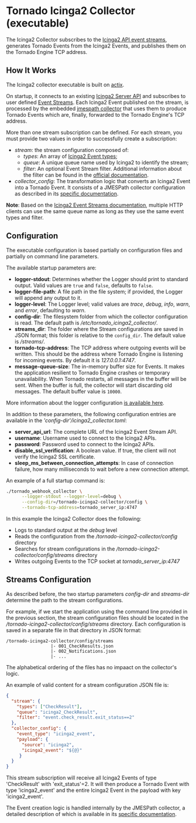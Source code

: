 # Tornado Icinga2 Collector (executable)

The Icinga2 Collector subscribes to the 
[Icinga2 API event streams](https://icinga.com/docs/icinga2/latest/doc/12-icinga2-api/#event-streams),
generates Tornado Events from the 
Icinga2 Events, and publishes them on the Tornado Engine TCP address.


## How It Works

The Icinga2 collector executable is built on
[actix](https://github.com/actix/actix).

On startup, it connects to an existing [Icinga2 Server API](https://icinga.com/docs/icinga2/latest/doc/12-icinga2-api/) and subscribes to user defined [Event Streams](https://icinga.com/docs/icinga2/latest/doc/12-icinga2-api/#event-streams). 
Each Icinga2 Event published on the stream, is processed by the embedded
[jmespath collector](../../../collector/jmespath/doc/README.md)
that uses them to produce Tornado Events which are, finally, forwarded to the
Tornado Engine's TCP address.

More than one stream subscription can be defined.
For each stream, you must provide two values in order to successfully create a subscription:
- _stream_: the stream configuration composed of:
    - _types_: An array of 
    [Icinga2 Event types](https://icinga.com/docs/icinga2/latest/doc/12-icinga2-api/#event-stream-types);
    - _queue_: A unique queue name used by Icinga2 to identify the stream;
    - _filter_: An optional Event Stream filter. 
    Additional information about the filter can be found in the [official documentation](https://icinga.com/docs/icinga2/latest/doc/12-icinga2-api/#event-stream-filter).
- *collector_config*:  The transformation logic that converts an Icinga2 Event into a Tornado
  Event. It consists of a JMESPath collector configuration as described in its
  [specific documentation](../../../collector/jmespath/doc/README.md).

__Note__: Based on the [Icinga2 Event Streams documentation](https://icinga.com/docs/icinga2/latest/doc/12-icinga2-api/#event-streams), multiple HTTP clients can use the same queue name as long as they use the same event types and filter.

## Configuration

The executable configuration is based partially on configuration files and partially on command
line parameters.

The available startup parameters are:
- __logger-stdout__:  Determines whether the Logger should print to standard output.
  Valid values are `true` and `false`, defaults to `false`.
- __logger-file-path__:  A file path in the file system; if provided, the Logger will
  append any output to it.
- __logger-level__:  The Logger level; valid values are _trace_, _debug_, _info_, _warn_, and
  _error_, defaulting to _warn_.
- __config-dir__:  The filesystem folder from which the collector configuration is read.
  The default path is _/etc/tornado_icinga2_collector/_.
- __streams_dir__:  The folder where the Stream configurations are saved in JSON format;
  this folder is relative to the `config_dir`. The default value is _/streams/_.
- __tornado-tcp-address__:  The TCP address where outgoing events will be written.
  This should be the address where Tornado Engine is listening for incoming events.
  By default it is _127.0.0.1:4747_.
- __message-queue-size__:  The in-memory buffer size for Events. It makes the application
  resilient to Tornado Engine crashes or temporary unavailability.
  When Tornado restarts, all messages in the buffer will be sent.
  When the buffer is full, the collector will start discarding old messages.
  The default buffer value is `10000`.

More information about the logger configuration
[is available here](../../../common/logger/doc/README.md).

In addition to these parameters, the following configuration entries are available in the 
_'config-dir'/icinga2_collector.toml_:
- __server_api_url__: The complete URL of the Icinga2 Event Stream API.
- __username__: Username used to connect to the Icinga2 APIs.
- __password__: Password used to connect to the Icinga2 APIs.
- __disable_ssl_verification__: A boolean value. If true, 
the client will not verify the Icinga2 SSL certificate.
- __sleep_ms_between_connection_attempts__: In case of connection failure, how many milliseconds to wait before a new connection attempt.


An example of a full startup command is:
```bash
./tornado_webhook_collector \
      --logger-stdout --logger-level=debug \
      --config-dir=/tornado-icinga2-collector/config \
      --tornado-tcp-address=tornado_server_ip:4747
```

In this example the Icinga2 Collector does the following:
- Logs to standard output at the *debug* level
- Reads the configuration from the _/tornado-icinga2-collector/config_ directory
- Searches for stream configurations in the _/tornado-icinga2-collector/config/streams_ directory
- Writes outgoing Events to the TCP socket at _tornado_server_ip:4747_



## Streams Configuration

As described before, the two startup parameters _config-dir_ and _streams-dir_ determine the path
to the stream configurations.

For example, if we start the application using the command line provided in the previous section, the stream
configuration files should be located in the _/tornado-icinga2-collector/config/streams_
directory. Each configuration is saved in a separate file in that directory in JSON format:
```
/tornado-icinga2-collector/config/streams
                 |- 001_CheckResults.json
                 |- 002_Notifications.json
                 |- ...
```

The alphabetical ordering of the files has no impaact on the 
collector's logic.

An example of valid content for a stream configuration JSON file is:
```json
{
  "stream": {
    "types": ["CheckResult"],
    "queue": "icinga2_CheckResult",
    "filter": "event.check_result.exit_status==2"
  },
  "collector_config": {
    "event_type": "icinga2_event",
    "payload": {
      "source": "icinga2",
      "icinga2_event": "${@}"
     }
  }
}
```

This stream subscription will receive all Icinga2 Events of type 'CheckResult' with 'exit_status'=2.
It will then produce a Tornado Event with type 'icinga2_event' and the entire 
Icinga2 Event in the payload with key 'icinga2_event'.

The Event creation logic is handled internally by the JMESPath collector, a
detailed description of which is available in its
[specific documentation](../../../collector/jmespath/doc/README.md).
